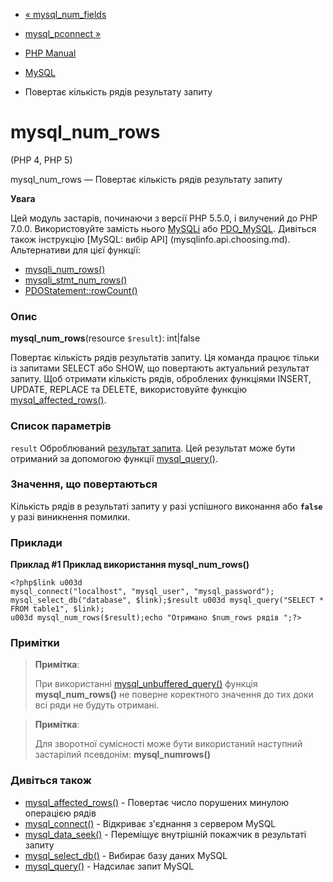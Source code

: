 - [« mysql_num_fields](function.mysql-num-fields.md)
- [mysql_pconnect »](function.mysql-pconnect.md)

- [PHP Manual](index.md)
- [MySQL](ref.mysql.md)
- Повертає кількість рядів результату запиту

# mysql_num_rows

(PHP 4, PHP 5)

mysql_num_rows — Повертає кількість рядів результату запиту

**Увага**

Цей модуль застарів, починаючи з версії PHP 5.5.0, і вилучений до PHP 7.0.0.
Використовуйте замість нього [MySQLi](book.mysqli.md) або
[PDO_MySQL](ref.pdo-mysql.md). Дивіться також інструкцію [MySQL: вибір
API] (mysqlinfo.api.choosing.md). Альтернативи для цієї функції:

- [mysqli_num_rows()](mysqli-result.num-rows.md)
- [mysqli_stmt_num_rows()](mysqli-stmt.num-rows.md)
- [PDOStatement::rowCount()](pdostatement.rowcount.md)

### Опис

**mysql_num_rows**(resource `$result`): int\|false

Повертає кількість рядів результатів запиту. Ця команда працює
тільки із запитами SELECT або SHOW, що повертають актуальний результат
запиту. Щоб отримати кількість рядів, оброблених функціями INSERT,
UPDATE, REPLACE та DELETE, використовуйте функцію
[mysql_affected_rows()](function.mysql-affected-rows.md).

### Список параметрів

`result`
Оброблюваний [результат запита](language.types.resource.md). Цей
результат може бути отриманий за допомогою функції
[mysql_query()](function.mysql-query.md).

### Значення, що повертаються

Кількість рядів в результаті запиту у разі успішного виконання або
**`false`** у разі виникнення помилки.

### Приклади

**Приклад #1 Приклад використання **mysql_num_rows()****

` <?php$link u003d mysql_connect("localhost", "mysql_user", "mysql_password"); mysql_select_db("database", $link);$result u003d mysql_query("SELECT * FROM table1", $link); u003d mysql_num_rows($result);echo "Отримано $num_rows рядів
";?> `

### Примітки

> **Примітка**:
>
> При використанні
> [mysql_unbuffered_query()](function.mysql-unbuffered-query.md)
> функція **mysql_num_rows()** не поверне коректного значення до тих
> доки всі ряди не будуть отримані.

> **Примітка**:
>
> Для зворотної сумісності може бути використаний наступний застарілий
> псевдонім: **mysql_numrows()**

### Дивіться також

- [mysql_affected_rows()](function.mysql-affected-rows.md) -
Повертає число порушених минулою операцією рядів
- [mysql_connect()](function.mysql-connect.md) - Відкриває
з'єднання з сервером MySQL
- [mysql_data_seek()](function.mysql-data-seek.md) - Переміщує
внутрішній покажчик в результаті запиту
- [mysql_select_db()](function.mysql-select-db.md) - Вибирає базу
даних MySQL
- [mysql_query()](function.mysql-query.md) - Надсилає запит MySQL
